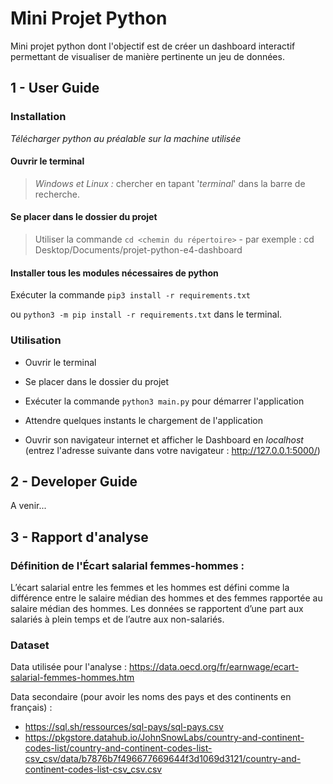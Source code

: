 # Mini Projet Python

Mini projet python dont l'objectif est de créer un dashboard interactif permettant de visualiser de manière pertinente un jeu de données.

## 1 - User Guide

### Installation

*Télécharger python au préalable sur la machine utilisée*

#### Ouvrir le terminal

> *Windows et Linux :* chercher en tapant '*terminal*' dans la barre de recherche.

#### Se placer dans le dossier du projet

> Utiliser la commande `cd <chemin du répertoire>` - par exemple : cd Desktop/Documents/projet-python-e4-dashboard

#### Installer tous les modules nécessaires de python

Exécuter la commande `pip3 install -r requirements.txt`

ou `python3 -m pip install -r requirements.txt` dans le terminal.

### Utilisation

- Ouvrir le terminal

- Se placer dans le dossier du projet

- Exécuter la commande `python3 main.py` pour démarrer l'application

- Attendre quelques instants le chargement de l'application

- Ouvrir son navigateur internet et afficher le Dashboard en *localhost* (entrez l'adresse suivante dans votre navigateur : http://127.0.0.1:5000/)

## 2 - Developer Guide

A venir...



## 3 - Rapport d'analyse

### Définition de l'Écart salarial femmes-hommes :
L’écart salarial entre les femmes et les hommes est défini comme la différence entre le salaire médian des hommes et des femmes rapportée au salaire médian des hommes. Les données se rapportent d’une part aux salariés à plein temps et de l’autre aux non-salariés.

### Dataset

Data utilisée pour l'analyse : https://data.oecd.org/fr/earnwage/ecart-salarial-femmes-hommes.htm

Data secondaire (pour avoir les noms des pays et des continents en français) :

  - https://sql.sh/ressources/sql-pays/sql-pays.csv
  - https://pkgstore.datahub.io/JohnSnowLabs/country-and-continent-codes-list/country-and-continent-codes-list-csv_csv/data/b7876b7f496677669644f3d1069d3121/country-and-continent-codes-list-csv_csv.csv
